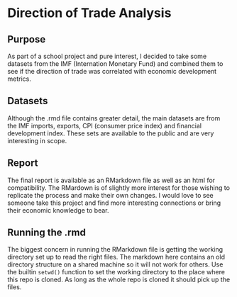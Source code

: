 # Direction of Trade Analysis

## Purpose
As part of a school project and pure interest, I decided to take some datasets from the IMF (Internation Monetary Fund) and combined them to see if the direction of trade was correlated with economic development metrics.

## Datasets
Although the .rmd file contains greater detail, the main datasets are from the IMF imports, exports, CPI (consumer price index) and financial development index. These sets are available to the public and are very interesting in scope.

## Report
The final report is available as an RMarkdown file as well as an html for compatibility. The RMardown is of slightly more interest for those wishing to replicate the process and make their own changes. I would love to see someone take this project and find more interesting connections or bring their economic knowledge to bear.

## Running the .rmd
The biggest concern in running the RMarkdown file is getting the working directory set up to read the right files. The markdown here contains an old directory structure on a shared machine so it will not work for others. Use the builtin `setwd()` function to set the working directory to the place where this repo is cloned. As long as the whole repo is cloned it should pick up the files.
